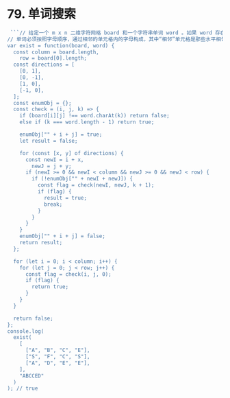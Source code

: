# 79. 单词搜索

```js
 ```// 给定一个 m x n 二维字符网格 board 和一个字符串单词 word 。如果 word 存在于网格中，返回 true ；否则，返回 false 。
// 单词必须按照字母顺序，通过相邻的单元格内的字母构成，其中“相邻”单元格是那些水平相邻或垂直相邻的单元格。同一个单元格内的字母不允许被重复使用。
var exist = function(board, word) {
  const column = board.length,
    row = board[0].length;
  const directions = [
    [0, 1],
    [0, -1],
    [1, 0],
    [-1, 0],
  ];
  const enumObj = {};
  const check = (i, j, k) => {
    if (board[i][j] !== word.charAt(k)) return false;
    else if (k === word.length - 1) return true;

    enumObj["" + i + j] = true;
    let result = false;

    for (const [x, y] of directions) {
      const newI = i + x,
        newJ = j + y;
      if (newI >= 0 && newI < column && newJ >= 0 && newJ < row) {
        if (!enumObj["" + newI + newJ]) {
          const flag = check(newI, newJ, k + 1);
          if (flag) {
            result = true;
            break;
          }
        }
      }
    }
    enumObj["" + i + j] = false;
    return result;
  };

  for (let i = 0; i < column; i++) {
    for (let j = 0; j < row; j++) {
      const flag = check(i, j, 0);
      if (flag) {
        return true;
      }
    }
  }

  return false;
};
console.log(
  exist(
    [
      ["A", "B", "C", "E"],
      ["S", "F", "C", "S"],
      ["A", "D", "E", "E"],
    ],
    "ABCCED"
  )
); // true
